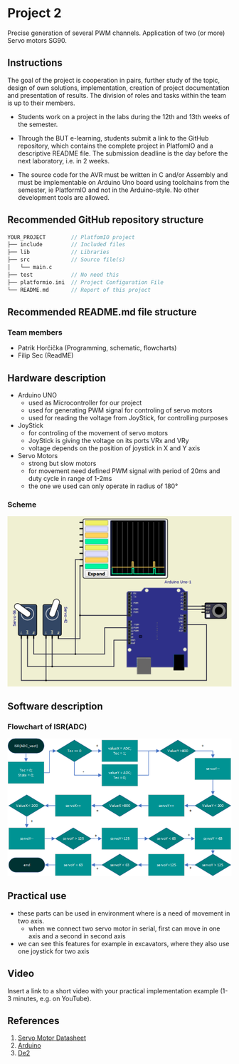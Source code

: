 # Project 2

Precise generation of several PWM channels. Application of two (or more) Servo motors SG90.

## Instructions

The goal of the project is cooperation in pairs, further study of the topic, design of own solutions, implementation, creation of project documentation and presentation of results. The division of roles and tasks within the team is up to their members.

* Students work on a project in the labs during the 12th and 13th weeks of the semester.

* Through the BUT e-learning, students submit a link to the GitHub repository, which contains the complete project in PlatfomIO and a descriptive README file. The submission deadline is the day before the next laboratory, i.e. in 2 weeks.

* The source code for the AVR must be written in C and/or Assembly and must be implementable on Arduino Uno board using toolchains from the semester, ie PlatformIO and not in the Arduino-style. No other development tools are allowed.

## Recommended GitHub repository structure

   ```c
   YOUR_PROJECT        // PlatfomIO project
   ├── include         // Included files
   ├── lib             // Libraries
   ├── src             // Source file(s)
   │   └── main.c
   ├── test            // No need this
   ├── platformio.ini  // Project Configuration File
   └── README.md       // Report of this project
   ```

## Recommended README.md file structure

### Team members

* Patrik Horčička (Programming, schematic, flowcharts)
* Filip Sec (ReadME)

## Hardware description

* Arduino UNO
   * used as Microcontroller for our project
   * used for generating PWM signal for controling of servo motors 
   * used for reading the voltage from JoyStick, for controlling purposes 
* JoyStick
   * for controling of the movement of servo motors
   * JoyStick is giving the voltage on its ports VRx and VRy
   * voltage depends on the position of joystick in X and Y axis
* Servo Motors
   * strong but slow motors
   * for movement need defined PWM signal with period of 20ms and duty cycle in range of 1-2ms
   * the one we used can only operate in radius of 180°

### Scheme
![your figure](images/Schema.png)

## Software description

### Flowchart of ISR(ADC)
![your figure](images/ADC_vect.png)

## Practical use
* these parts can be used in environment where is a need of movement in two axis. 
   * when we connect two servo motor in serial, first can move in one axis and a second in second axis 
* we can see this features for example in excavators, where they also use one joystick for two axis

## Video

Insert a link to a short video with your practical implementation example (1-3 minutes, e.g. on YouTube).

## References

1. [Servo Motor Datasheet](https://robojax.com/learn/arduino/robojax-servo-sg90_datasheet.pdf)
2. [Arduino](https://www.arduino.cc/)
3. [De2](https://moodle.vut.cz/course/view.php?id=258370)